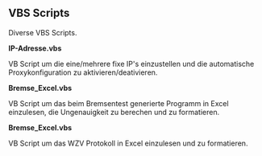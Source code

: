 VBS Scripts
-----------

Diverse VBS Scripts.

**IP-Adresse.vbs**

VB Script um die eine/mehrere fixe IP's einzustellen und die automatische
Proxykonfiguration zu aktivieren/deativieren.

**Bremse_Excel.vbs**

VB Script um das beim Bremsentest generierte Programm in Excel einzulesen,
die Ungenauigkeit zu berechen und zu formatieren.

**Bremse_Excel.vbs**

VB Script um das WZV Protokoll in Excel einzulesen und zu formatieren.
